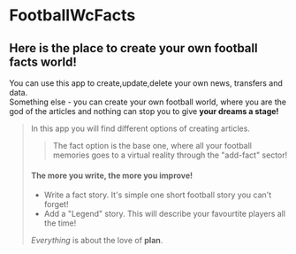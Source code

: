 # FootballWcFacts
## Here is the place to create your own football facts world!
You can use this app to create,update,delete your own news, transfers and data.  
Something else - you can create your own football world, where you are the god of the articles and nothing can stop you to give **your dreams a stage!**  
> In this app you will find different options of creating articles.
>
>> The fact option is the base one, where all your football memories goes to a virtual reality through the "add-fact" sector!
> #### The more you write, the more you improve!
>
> - Write a fact story. It's simple one short football story you can't forget!
> - Add a "Legend" story. This will describe your favourtite players all the time!
>
>  *Everything* is about the love of **plan**.
